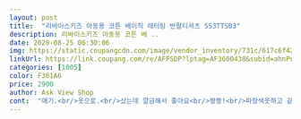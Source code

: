 ```yaml
---
layout: post 
title:  "리바이스키즈 아동용 코튼 베이직 레터링 반팔티셔츠 SS3TTS03" 
description: 리바이스키즈 아동용 코튼 베 ..
date: 2020-08-25 06:30:06 
img: https://static.coupangcdn.com/image/vendor_inventory/731c/617c6f42812459388f6d1c5ab19ee835c99f5caef395fff65684e2280e5c.jpg 
linkUrl: https://link.coupang.com/re/AFFSDP?lptag=AF3600438&subid=ahnPublicAsk&pageKey=203015157&itemId=594954776&vendorItemId=4557937513&traceid=V0-113-e28a5b5b8809d200 
categories: [1005] 
color: F361A6 
price: 2900 
author: Ask View Shop 
cont:  "애기.<br/>옷으로.<br/>샀는데 깔금해서 좋아요<br/>짱짱!<br/>파랑색옷하고 같은 느낌이예요.<br/><br/>" 
---
```


